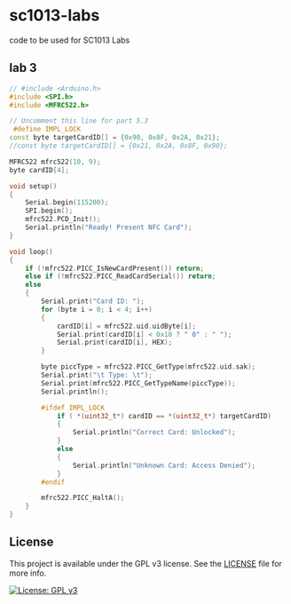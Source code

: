 # sc1013-labs

code to be used for SC1013 Labs

## lab 3
<!-- MARKDOWN-AUTO-DOCS:START (CODE:src=./lab_3/main.ino) -->
<!-- The below code snippet is automatically added from ./lab_3/main.ino -->
```ino
// #include <Arduino.h>
#include <SPI.h>
#include <MFRC522.h>

// Uncomment this line for part 5.3
 #define IMPL_LOCK
const byte targetCardID[] = {0x90, 0x8F, 0x2A, 0x21};
//const byte targetCardID[] = {0x21, 0x2A, 0x8F, 0x90};

MFRC522 mfrc522(10, 9);
byte cardID[4];

void setup() 
{
    Serial.begin(115200);
    SPI.begin();
    mfrc522.PCD_Init();
    Serial.println("Ready! Present NFC Card");
}

void loop()
{
    if (!mfrc522.PICC_IsNewCardPresent()) return;
    else if (!mfrc522.PICC_ReadCardSerial()) return;
    else 
    {
        Serial.print("Card ID: ");
        for (byte i = 0; i < 4; i++)
        {
            cardID[i] = mfrc522.uid.uidByte[i];
            Serial.print(cardID[i] < 0x10 ? " 0" : " ");
            Serial.print(cardID[i], HEX);
        }

        byte piccType = mfrc522.PICC_GetType(mfrc522.uid.sak);
        Serial.print("\t Type: \t");
        Serial.print(mfrc522.PICC_GetTypeName(piccType));
        Serial.println();

        #ifdef IMPL_LOCK
            if ( *(uint32_t*) cardID == *(uint32_t*) targetCardID)
            {
                Serial.println("Correct Card: Unlocked");
            }
            else
            {
                Serial.println("Unknown Card: Access Denied");
            }
        #endif

        mfrc522.PICC_HaltA();
    }
}
```
<!-- MARKDOWN-AUTO-DOCS:END -->

## License
This project is available under the GPL v3 license. See the [LICENSE](./LICENSE.md) file for more info.

[![License: GPL v3](https://img.shields.io/badge/License-GPLv3-blue.svg)](https://www.gnu.org/licenses/gpl-3.0) 